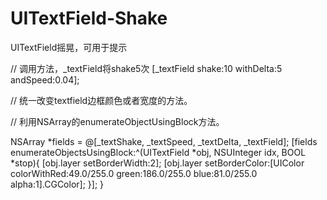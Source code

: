 UITextField-Shake
=================

UITextField摇晃，可用于提示


// 调用方法，_textField将shake5次
    [_textField shake:10 withDelta:5 andSpeed:0.04];


// 统一改变textfield边框颜色或者宽度的方法。

// 利用NSArray的enumerateObjectUsingBlock方法。

NSArray *fields = @[_textShake, _textSpeed, _textDelta, _textField];
    [fields enumerateObjectsUsingBlock:^(UITextField *obj, NSUInteger idx, BOOL *stop){
        [obj.layer setBorderWidth:2];
        [obj.layer setBorderColor:[UIColor colorWithRed:49.0/255.0 green:186.0/255.0 blue:81.0/255.0 alpha:1].CGColor];
    }];
}
